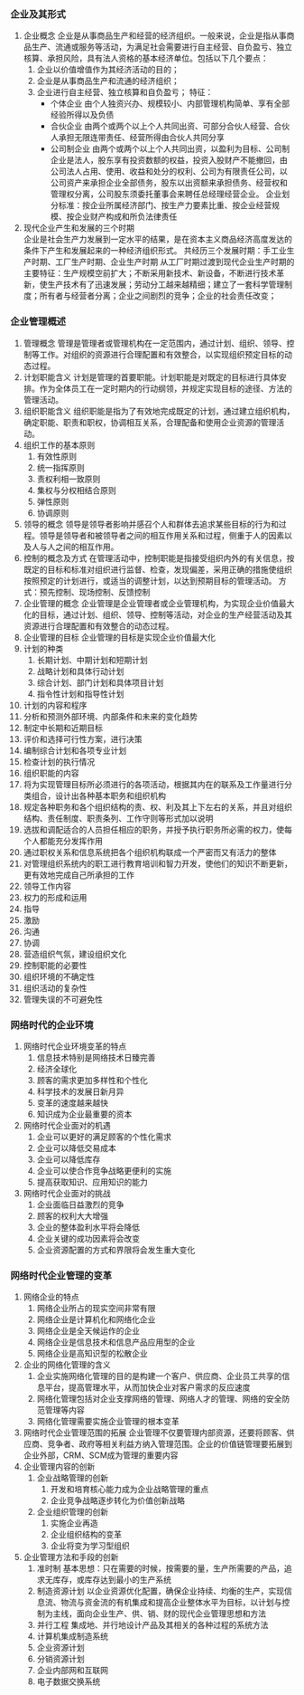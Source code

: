 ### 企业及其形式
1. 企业概念
   企业是从事商品生产和经营的经济组织。一般来说，企业是指从事商品生产、流通或服务等活动，为满足社会需要进行自主经营、自负盈亏、独立核算、承担风险，具有法人资格的基本经济单位。包括以下几个要点：
   1. 企业以价值增值作为其经济活动的目的；
   2. 企业是从事商品生产和流通的经济组织；
   3. 企业进行自主经营、独立核算和自负盈亏；
   特征：
      * 个体企业 由个人独资兴办、规模较小、内部管理机构简单、享有全部经验所得以及负债
      * 合伙企业 由两个或两个以上个人共同出资、可部分合伙人经营、合伙人承担无限连带责任、经营所得由合伙人共同分享
      * 公司制企业 由两个或两个以上个人共同出资，以盈利为目标、公司制企业是法人，股东享有投资数额的权益，投资入股财产不能撤回，由公司法人占用、使用、收益和处分的权利、公司为有限责任公司，以公司资产来承担企业全部债务，股东以出资额来承担债务、经营权和管理权分离，公司股东须委托董事会来聘任总经理经营企业。
   企业划分标准：按企业所属经济部门、按生产力要素比重、按企业经营规模、按企业财产构成和所负法律责任
2. 现代企业产生和发展的三个时期  
   企业是社会生产力发展到一定水平的结果，是在资本主义商品经济高度发达的条件下产生和发展起来的一种经济组织形式。
   共经历三个发展时期：手工业生产时期、工厂生产时期、企业生产时期
   从工厂时期过渡到现代企业生产时期的主要特征：生产规模空前扩大；不断采用新技术、新设备，不断进行技术革新，使生产技术有了迅速发展；劳动分工越来越精细；建立了一套科学管理制度；所有者与经营者分离；企业之间剧烈的竞争；企业的社会责任改变；
### 企业管理概述
1. 管理概念
   管理是管理者或管理机构在一定范围内，通过计划、组织、领导、控制等工作。对组织的资源进行合理配置和有效整合，以实现组织预定目标的动态过程。
2. 计划职能含义
   计划是管理的首要职能。计划职能是对既定的目标进行具体安排。作为全体员工在一定时期内的行动纲领，并规定实现目标的途径、方法的管理活动。
3. 组织职能含义
   组织职能是指为了有效地完成既定的计划，通过建立组织机构，确定职能、职责和职权，协调相互关系，合理配备和使用企业资源的管理活动。
4. 组织工作的基本原则
   1. 有效性原则
   2. 统一指挥原则
   3. 责权利相一致原则
   4. 集权与分权相结合原则
   5. 弹性原则
   6. 协调原则
5. 领导的概念
   领导是领导者影响并感召个人和群体去追求某些目标的行为和过程。领导是领导者和被领导者之间的相互作用关系和过程，侧重于人的因素以及人与人之间的相互作用。
6. 控制的概念及方式
   在管理活动中，控制职能是指接受组织内外的有关信息，按既定的目标和标准对组织进行监督、检查，发现偏差，采用正确的措施使组织按照预定的计划进行，或适当的调整计划，以达到预期目标的管理活动。
   方式：预先控制、现场控制、反馈控制
7. 企业管理的概念
   企业管理是企业管理者或企业管理机构，为实现企业价值最大化的目标，通过计划、组织、领导、控制等活动，对企业的生产经营活动及其资源进行合理配置和有效整合的动态过程。
8. 企业管理的目标
   企业管理的目标是实现企业价值最大化
9. 计划的种类
   1. 长期计划、中期计划和短期计划
   2. 战略计划和具体行动计划
   3. 综合计划、部门计划和具体项目计划
   4. 指令性计划和指导性计划 
10. 计划的内容和程序
   1. 分析和预测外部环境、内部条件和未来的变化趋势
   2. 制定中长期和近期目标
   3. 评价和选择可行性方案，进行决策
   4. 编制综合计划和各项专业计划
   5. 检查计划的执行情况
11. 组织职能的内容
   1. 将为实现管理目标所必须进行的各项活动，根据其内在的联系及工作量进行分类组合，设计出各种基本职务和组织机构
   2. 规定各种职务和各个组织结构的责、权、利及其上下左右的关系，并且对组织结构、责任制度、职责条列、工作守则等形式加以说明
   3. 选拔和调配适合的人员担任相应的职务，并授予执行职务所必需的权力，使每个人都能充分发挥作用
   4. 通过职权关系和信息系统把各个组织机构联成一个严密而又有活力的整体
   5. 对管理组织系统内的职工进行教育培训和智力开发，使他们的知识不断更新，更有效地完成自己所承担的工作
12. 领导工作内容
   1. 权力的形成和运用
   2. 指导
   3. 激励
   4. 沟通
   5. 协调
   6. 营造组织气氛，建设组织文化
13. 控制职能的必要性
   1. 组织环境的不确定性
   2. 组织活动的复杂性
   3. 管理失误的不可避免性
### 网络时代的企业环境
1. 网络时代企业环境变革的特点
   1. 信息技术特别是网络技术日臻完善
   2. 经济全球化
   3. 顾客的需求更加多样性和个性化
   4. 科学技术的发展日新月异
   5. 变革的速度越来越快
   6. 知识成为企业最重要的资本
2. 网络时代企业面对的机遇
   1. 企业可以更好的满足顾客的个性化需求
   2. 企业可以降低交易成本
   3. 企业可以降低库存
   4. 企业可以使合作竞争战略更便利的实施
   5. 提高获取知识、应用知识的能力
3. 网络时代企业面对的挑战
   1. 企业面临日益激烈的竞争
   2. 顾客的权利大大增强
   3. 企业的整体盈利水平将会降低
   4. 企业关键的成功因素将会改变
   5. 企业资源配置的方式和界限将会发生重大变化
### 网络时代企业管理的变革
1. 网络企业的特点
   1. 网络企业所占的现实空间非常有限
   2. 网络企业是计算机化和网络化企业
   3. 网络企业是全天候运作的企业
   4. 网络企业是信息技术和信息产品应用型的企业
   5. 网络企业是高知识型的松散企业
2. 企业的网络化管理的含义
   1. 企业实施网络化管理的目的是构建一个客户、供应商、企业员工共享的信息平台，提高管理水平，从而加快企业对客户需求的反应速度
   2. 网络化管理包括对企业支撑网络的管理、网络人才的管理、网络的安全防范管理等内容
   3. 网络化管理需要实施企业管理的根本变革
3. 网络时代企业管理范围的拓展
   企业管理不仅要管理内部资源，还要将顾客、供应商、竞争者、政府等相关利益方纳入管理范围。企业的价值链管理要拓展到企业外部，CRM、SCM成为管理的重要内容
4. 企业管理内容的创新
   1. 企业战略管理的创新
      1. 开发和培育核心能力成为企业战略管理的重点
      2. 企业竞争战略逐步转化为价值创新战略
   2. 企业组织管理的创新
      1. 实施企业再造
      2. 企业组织结构的变革
      3. 企业将变为学习型组织
5. 企业管理方法和手段的创新
   1. 准时制 
      基本思想：只在需要的时候，按需要的量，生产所需要的产品，追求无库存，或库存达到最小的生产系统
   2. 制造资源计划
      以企业资源优化配置，确保企业持续、均衡的生产，实现信息流、物流与资金流的有机集成和提高企业整体水平为目标，以计划与控制为主线，面向企业生产、供、销、财的现代企业管理思想和方法
   3. 并行工程
      集成地、并行地设计产品及其相关的各种过程的系统方法
   4. 计算机集成制造系统
   5. 企业资源计划
   6. 分销资源计划
   7. 企业内部网和互联网
   8. 电子数据交换系统
  
